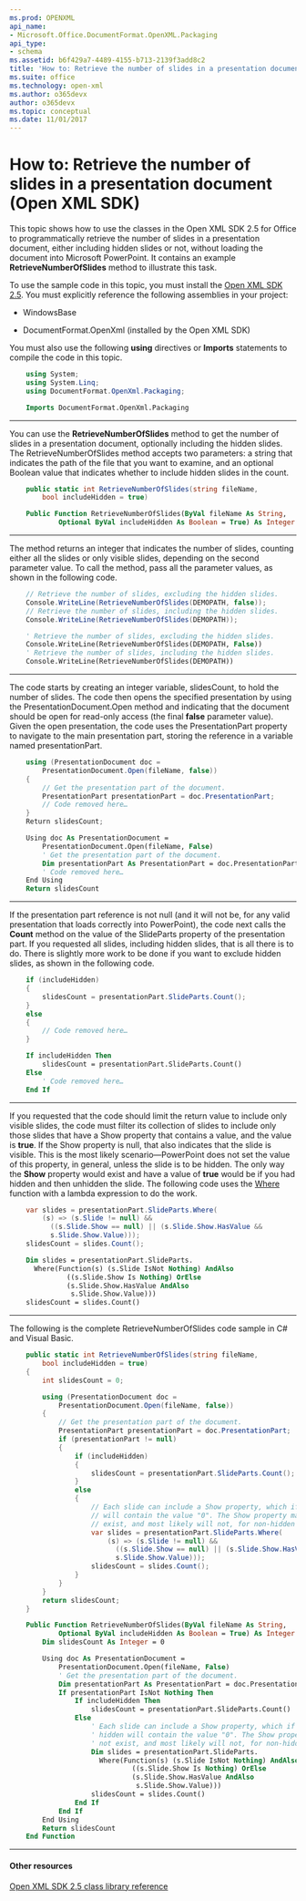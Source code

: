 ```yaml
---
ms.prod: OPENXML
api_name:
- Microsoft.Office.DocumentFormat.OpenXML.Packaging
api_type:
- schema
ms.assetid: b6f429a7-4489-4155-b713-2139f3add8c2
title: 'How to: Retrieve the number of slides in a presentation document (Open XML SDK)'
ms.suite: office
ms.technology: open-xml
ms.author: o365devx
author: o365devx
ms.topic: conceptual
ms.date: 11/01/2017
---
```

# How to: Retrieve the number of slides in a presentation document (Open XML SDK)

This topic shows how to use the classes in the Open XML SDK 2.5 for
Office to programmatically retrieve the number of slides in a
presentation document, either including hidden slides or not, without
loading the document into Microsoft PowerPoint. It contains an example
**RetrieveNumberOfSlides** method to illustrate
this task.

To use the sample code in this topic, you must install the [Open XML SDK
2.5](http://www.microsoft.com/en-us/download/details.aspx?id=30425). You
must explicitly reference the following assemblies in your project:

-   WindowsBase

-   DocumentFormat.OpenXml (installed by the Open XML SDK)

You must also use the following **using**
directives or **Imports** statements to compile
the code in this topic.

```csharp
    using System;
    using System.Linq;
    using DocumentFormat.OpenXml.Packaging;
```
```vb
    Imports DocumentFormat.OpenXml.Packaging
```

---------------------------------------------------------------------------------

You can use the **RetrieveNumberOfSlides**
method to get the number of slides in a presentation document,
optionally including the hidden slides. The <span
class="keyword">RetrieveNumberOfSlides</span> method accepts two
parameters: a string that indicates the path of the file that you want
to examine, and an optional Boolean value that indicates whether to
include hidden slides in the count.

```csharp
    public static int RetrieveNumberOfSlides(string fileName, 
        bool includeHidden = true)
```
```vb
    Public Function RetrieveNumberOfSlides(ByVal fileName As String,
            Optional ByVal includeHidden As Boolean = True) As Integer
```

---------------------------------------------------------------------------------

The method returns an integer that indicates the number of slides,
counting either all the slides or only visible slides, depending on the
second parameter value. To call the method, pass all the parameter
values, as shown in the following code.

```csharp
    // Retrieve the number of slides, excluding the hidden slides.
    Console.WriteLine(RetrieveNumberOfSlides(DEMOPATH, false));
    // Retrieve the number of slides, including the hidden slides.
    Console.WriteLine(RetrieveNumberOfSlides(DEMOPATH));
```
```vb
    ' Retrieve the number of slides, excluding the hidden slides.
    Console.WriteLine(RetrieveNumberOfSlides(DEMOPATH, False))
    ' Retrieve the number of slides, including the hidden slides.
    Console.WriteLine(RetrieveNumberOfSlides(DEMOPATH))
```

--------------------------------------------------------------------------------

The code starts by creating an integer variable, <span
class="code">slidesCount</span>, to hold the number of slides. The code
then opens the specified presentation by using the <span sdata="cer"
target="M:DocumentFormat.OpenXml.Packaging.PresentationDocument.Open(System.String,System.Boolean)"><span
class="nolink">PresentationDocument.Open</span></span> method and
indicating that the document should be open for read-only access (the
final **false** parameter value). Given the
open presentation, the code uses the <span sdata="cer"
target="P:DocumentFormat.OpenXml.Packaging.PresentationDocument.PresentationPart"><span
class="nolink">PresentationPart</span></span> property to navigate to
the main presentation part, storing the reference in a variable named
<span class="code">presentationPart</span>.

```csharp
    using (PresentationDocument doc = 
        PresentationDocument.Open(fileName, false))
    {
        // Get the presentation part of the document.
        PresentationPart presentationPart = doc.PresentationPart;
        // Code removed here…
    }
    Return slidesCount;
```
```vb
    Using doc As PresentationDocument =
        PresentationDocument.Open(fileName, False)
        ' Get the presentation part of the document.
        Dim presentationPart As PresentationPart = doc.PresentationPart
        ' Code removed here…
    End Using
    Return slidesCount
```

--------------------------------------------------------------------------------

If the presentation part reference is not null (and it will not be, for
any valid presentation that loads correctly into PowerPoint), the code
next calls the **Count** method on the value of
the <span sdata="cer"
target="P:DocumentFormat.OpenXml.Packaging.PresentationPart.SlideParts"><span
class="nolink">SlideParts</span></span> property of the presentation
part. If you requested all slides, including hidden slides, that is all
there is to do. There is slightly more work to be done if you want to
exclude hidden slides, as shown in the following code.

```csharp
    if (includeHidden)
    {
        slidesCount = presentationPart.SlideParts.Count();
    }
    else
    {
        // Code removed here…
    }
```
```vb
    If includeHidden Then
        slidesCount = presentationPart.SlideParts.Count()
    Else
        ' Code removed here…
    End If
```

--------------------------------------------------------------------------------

If you requested that the code should limit the return value to include
only visible slides, the code must filter its collection of slides to
include only those slides that have a <span sdata="cer"
target="P:DocumentFormat.OpenXml.Presentation.Slide.Show"><span
class="nolink">Show</span></span> property that contains a value, and
the value is **true**. If the <span
class="keyword">Show</span> property is null, that also indicates that
the slide is visible. This is the most likely scenario—PowerPoint does
not set the value of this property, in general, unless the slide is to
be hidden. The only way the **Show** property
would exist and have a value of **true** would
be if you had hidden and then unhidden the slide. The following code
uses the <span sdata="cer"
target="M:System.Linq.Enumerable.Where``1(System.Collections.Generic.IEnumerable{``0},System.Func{``0,System.Boolean})">[Where](http://msdn2.microsoft.com/EN-US/library/bb301979)</span>
function with a lambda expression to do the work.

```csharp
    var slides = presentationPart.SlideParts.Where(
        (s) => (s.Slide != null) &&
          ((s.Slide.Show == null) || (s.Slide.Show.HasValue && 
          s.Slide.Show.Value)));
    slidesCount = slides.Count();
```
```vb
    Dim slides = presentationPart.SlideParts.
      Where(Function(s) (s.Slide IsNot Nothing) AndAlso
              ((s.Slide.Show Is Nothing) OrElse
              (s.Slide.Show.HasValue AndAlso
               s.Slide.Show.Value)))
    slidesCount = slides.Count()
```

--------------------------------------------------------------------------------

The following is the complete <span
class="keyword">RetrieveNumberOfSlides</span> code sample in C\# and
Visual Basic.

```csharp
    public static int RetrieveNumberOfSlides(string fileName, 
        bool includeHidden = true)
    {
        int slidesCount = 0;

        using (PresentationDocument doc = 
            PresentationDocument.Open(fileName, false))
        {
            // Get the presentation part of the document.
            PresentationPart presentationPart = doc.PresentationPart;
            if (presentationPart != null)
            {
                if (includeHidden)
                {
                    slidesCount = presentationPart.SlideParts.Count();
                }
                else
                {
                    // Each slide can include a Show property, which if hidden 
                    // will contain the value "0". The Show property may not 
                    // exist, and most likely will not, for non-hidden slides.
                    var slides = presentationPart.SlideParts.Where(
                        (s) => (s.Slide != null) &&
                          ((s.Slide.Show == null) || (s.Slide.Show.HasValue && 
                          s.Slide.Show.Value)));
                    slidesCount = slides.Count();
                }
            }
        }
        return slidesCount;
    }
```
```vb
    Public Function RetrieveNumberOfSlides(ByVal fileName As String,
            Optional ByVal includeHidden As Boolean = True) As Integer
        Dim slidesCount As Integer = 0

        Using doc As PresentationDocument =
            PresentationDocument.Open(fileName, False)
            ' Get the presentation part of the document.
            Dim presentationPart As PresentationPart = doc.PresentationPart
            If presentationPart IsNot Nothing Then
                If includeHidden Then
                    slidesCount = presentationPart.SlideParts.Count()
                Else
                    ' Each slide can include a Show property, which if 
                    ' hidden will contain the value "0". The Show property may 
                    ' not exist, and most likely will not, for non-hidden slides.
                    Dim slides = presentationPart.SlideParts.
                      Where(Function(s) (s.Slide IsNot Nothing) AndAlso
                              ((s.Slide.Show Is Nothing) OrElse
                              (s.Slide.Show.HasValue AndAlso
                               s.Slide.Show.Value)))
                    slidesCount = slides.Count()
                End If
            End If
        End Using
        Return slidesCount
    End Function
```

--------------------------------------------------------------------------------

#### Other resources

[Open XML SDK 2.5 class library
reference](http://msdn.microsoft.com/library/36c8a76e-ce1b-5959-7e85-5d77db7f46d6(Office.15).aspx)
